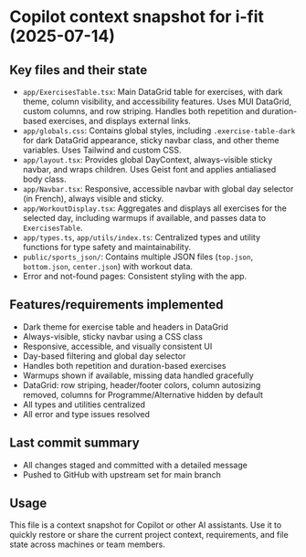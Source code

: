 # Copilot context snapshot for i-fit (2025-07-14)

## Key files and their state

- `app/ExercisesTable.tsx`: Main DataGrid table for exercises, with dark theme, column visibility, and accessibility features. Uses MUI DataGrid, custom columns, and row striping. Handles both repetition and duration-based exercises, and displays external links.
- `app/globals.css`: Contains global styles, including `.exercise-table-dark` for dark DataGrid appearance, sticky navbar class, and other theme variables. Uses Tailwind and custom CSS.
- `app/layout.tsx`: Provides global DayContext, always-visible sticky navbar, and wraps children. Uses Geist font and applies antialiased body class.
- `app/Navbar.tsx`: Responsive, accessible navbar with global day selector (in French), always visible and sticky.
- `app/WorkoutDisplay.tsx`: Aggregates and displays all exercises for the selected day, including warmups if available, and passes data to `ExercisesTable`.
- `app/types.ts`, `app/utils/index.ts`: Centralized types and utility functions for type safety and maintainability.
- `public/sports_json/`: Contains multiple JSON files (`top.json`, `bottom.json`, `center.json`) with workout data.
- Error and not-found pages: Consistent styling with the app.

## Features/requirements implemented
- Dark theme for exercise table and headers in DataGrid
- Always-visible, sticky navbar using a CSS class
- Responsive, accessible, and visually consistent UI
- Day-based filtering and global day selector
- Handles both repetition and duration-based exercises
- Warmups shown if available, missing data handled gracefully
- DataGrid: row striping, header/footer colors, column autosizing removed, columns for Programme/Alternative hidden by default
- All types and utilities centralized
- All error and type issues resolved

## Last commit summary
- All changes staged and committed with a detailed message
- Pushed to GitHub with upstream set for main branch

## Usage
This file is a context snapshot for Copilot or other AI assistants. Use it to quickly restore or share the current project context, requirements, and file state across machines or team members.
